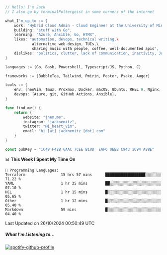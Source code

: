 ```go
// Hello! I'm Jack
// I also go by terminalPoltergeist in some corners of the internet

what_I'm_up_to := {
    work: "Hybrid Cloud Admin - Cloud Engineer at the University of Minnesota",
    building: "stuff with Go",
    learning: "Azure, Ansible, Go, HTMX",
    likes: "automation, devops, technical writing,\
            alternative web-design, TUIs,\
            sharing music with people, coffee, well-documented apis",
    dislikes: "politics, clutter, lack of communication, inactivity, Java",
}

languages := {Go, Bash, Powershell, Typescript/JS, Python, C}

frameworks := {BubbleTea, Tailwind, Pmirin, Pester, Psake, Auger}

tools := {
    env: {neoVim, Tmux, Proxmox, Docker, macOS, Ubuntu, RHEL 9, Nginx, DigitalOcean, Cloudflare},
    devops: {Azure, git, GitHub Actions, Ansible},
}

func find_me() {
    return {
        website: "jnem.me",
        instagram: "jacknemitz",
        twitter: "@i_heart_vim",
        email: "hi [at] jacknemitz [dot] com"
    }
}

const pubKey = "1C49 F42B 6AAC 7CEE B18D  EAF6 0EEB C943 1694 A88E"
```

<!--START_SECTION:waka-->
📊 **This Week I Spent My Time On** 

```text
💬 Programming Languages: 
Terraform                15 hrs 57 mins      ██████████████████░░░░░░░   71.22 % 
YAML                     1 hr 35 mins        ██░░░░░░░░░░░░░░░░░░░░░░░   07.10 % 
HCL                      1 hr 15 mins        █░░░░░░░░░░░░░░░░░░░░░░░░   05.65 % 
Other                    1 hr 12 mins        █░░░░░░░░░░░░░░░░░░░░░░░░   05.40 % 
Markdown                 59 mins             █░░░░░░░░░░░░░░░░░░░░░░░░   04.40 % 
```


 Last Updated on 26/10/2024 00:50:49 UTC
<!--END_SECTION:waka-->

##### What I'm Listening to...

[![spotify-github-profile](https://jnem.me/listening-item?maxAge=2592000)](https://jnem.me/listening)
